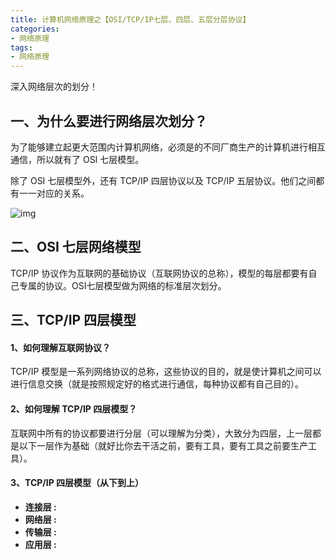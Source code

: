 ```yaml
---
title: 计算机网络原理之【OSI/TCP/IP七层、四层、五层分层协议】
categories:
- 网络原理
tags:
- 网络原理
---
```


深入网络层次的划分！

<!--more-->

## 一、为什么要进行网络层次划分？

为了能够建立起更大范围内计算机网络，必须是的不同厂商生产的计算机进行相互通信，所以就有了 OSI 七层模型。

除了 OSI 七层模型外，还有 TCP/IP 四层协议以及 TCP/IP 五层协议。他们之间都有一一对应的关系。



![img](https://www.runoob.com/wp-content/uploads/2018/09/1538030296-7490-20150904094019903-1923900106.jpg)



## 二、OSI 七层网络模型

TCP/IP 协议作为互联网的基础协议（互联网协议的总称），模型的每层都要有自己专属的协议。OSI七层模型做为网络的标准层次划分。



## 三、TCP/IP 四层模型

#### 1、如何理解互联网协议？

TCP/IP 模型是一系列网络协议的总称，这些协议的目的，就是使计算机之间可以进行信息交换（就是按照规定好的格式进行通信，每种协议都有自己目的）。



#### 2、如何理解 TCP/IP 四层模型？

互联网中所有的协议都要进行分层（可以理解为分类），大致分为四层，上一层都是以下一层作为基础（就好比你去干活之前，要有工具，要有工具之前要生产工具）。



#### 3、TCP/IP 四层模型（从下到上）

- **连接层 :**
- **网络层 :**
- **传输层 :**
- **应用层 :**

































